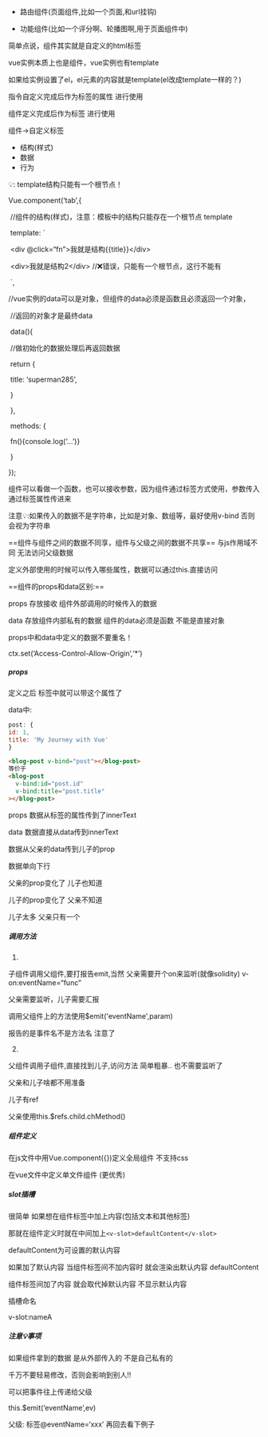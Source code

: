 - 路由组件(页面组件,比如一个页面,和url挂钩)

- 功能组件(比如一个评分啊、轮播图啊,用于页面组件中)



简单点说，组件其实就是自定义的html标签

vue实例本质上也是组件，vue实例也有template

如果给实例设置了el，el元素的内容就是template(el改成template一样的？)



指令自定义完成后作为标签的属性 进行使用



组件定义完成后作为标签 进行使用



组件->自定义标签

- 结构(样式)
- 数据
- 行为



💡: template结构只能有一个根节点！



Vue.component(‘tab’,{

​    //组件的结构(样式)，注意：模板中的结构只能存在一个根节点 template

​    template: \`

​	\<div @click=“fn”>我就是结构{{title}}\</div>

​        \<div>我就是结构2\</div>  //❌错误，只能有一个根节点，这行不能有

​    `,

​    //vue实例的data可以是对象，但组件的data必须是函数且必须返回一个对象，

​    //返回的对象才是最终data

​    data(){

​        //做初始化的数据处理后再返回数据

​        return {

​            title: ‘superman285’,

​        }

​    },

​    methods: {

​        fn(){console.log(‘...’)}    

​    }

});



组件可以看做一个函数，也可以接收参数，因为组件通过标签方式使用，参数传入通过标签属性传进来

注意💡:如果传入的数据不是字符串，比如是对象、数组等，最好使用v-bind 否则会视为字符串



==组件与组件之间的数据不同享，组件与父级之间的数据不共享== 与js作用域不同 无法访问父级数据



定义外部使用的时候可以传入哪些属性，数据可以通过this.直接访问



==组件的props和data区别:==

props 存放接收 组件外部调用的时候传入的数据



data 存放组件内部私有的数据 组件的data必须是函数 不能是直接对象



props中和data中定义的数据不要重名！



ctx.set(‘Access-Control-Allow-Origin’,‘*’)



##### props

定义之后 标签中就可以带这个属性了



data中:

```javascript
post: {
id: 1,
title: 'My Journey with Vue'
}
```

```html
<blog-post v-bind="post"></blog-post>
等价于
<blog-post
  v-bind:id="post.id"
  v-bind:title="post.title"
></blog-post>
```



props 数据从标签的属性传到了innerText

data 数据直接从data传到innerText



数据从父亲的data传到儿子的prop



数据单向下行

父亲的prop变化了 儿子也知道

儿子的prop变化了 父亲不知道

儿子太多 父亲只有一个



##### 调用方法

1.

子组件调用父组件,要打报告emit,当然 父亲需要开个on来监听(就像solidity) v-on:eventName=“func”

父亲需要监听，儿子需要汇报

调用父组件上的方法使用$emit('eventName',param)

报告的是事件名不是方法名 注意了



2.

父组件调用子组件,直接找到儿子,访问方法 简单粗暴.. 也不需要监听了 

父亲和儿子啥都不用准备

儿子有ref

父亲使用this.$refs.child.chMethod()







##### 组件定义

在js文件中用Vue.component({})定义全局组件 不支持css

在vue文件中定义单文件组件 (更优秀)



##### slot插槽

很简单 如果想在组件标签中加上内容(包括文本和其他标签)

那就在组件定义时就在中间加上`<v-slot>defaultContent</v-slot>`

defaultContent为可设置的默认内容

如果加了默认内容 当组件标签间不加内容时 就会渲染出默认内容 defaultContent

组件标签间加了内容 就会取代掉默认内容 不显示默认内容

插槽命名

v-slot:nameA



##### 注意💡事项

如果组件拿到的数据 是从外部传入的 不是自己私有的

千万不要轻易修改，否则会影响到别人!!

可以把事件往上传递给父级

this.$emit(‘eventName’,ev)

父级: 标签@eventName=‘xxx’ 再回去看下例子